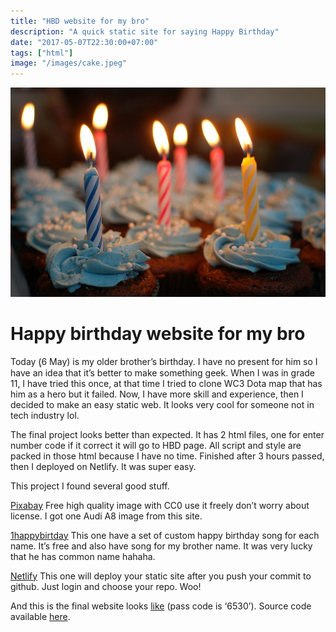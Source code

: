 ```yaml
---
title: "HBD website for my bro"
description: "A quick static site for saying Happy Birthday"
date: "2017-05-07T22:30:00+07:00"
tags: ["html"]
image: "/images/cake.jpeg"
---
```

![cake](/images/cake.jpeg)
# Happy birthday website for my bro
Today (ุ6 May) is my older brother’s birthday. I have no present for him so I have an idea that it’s better to make something geek. When I was in grade 11, I have tried this once, at that time I tried to clone WC3 Dota map that has him as a hero but it failed. Now, I have more skill and experience, then I decided to make an easy static web. It looks very cool for someone not in tech industry lol.

The final project looks better than expected. It has 2 html files, one for enter number code if it correct it will go to HBD page. All script and style are packed in those html because I have no time. Finished after 3 hours passed, then I deployed on Netlify. It was super easy.

This project I found several good stuff.

[Pixabay](https://www.pixabay.com) Free high quality image with CC0 use it freely don’t worry about license. I got one Audi A8 image from this site.

[1happybirtday](http://www.1happybirthday.com) This one have a set of custom happy birthday song for each name. It’s free and also have song for my brother name. It was very lucky that he has common name hahaha.

[Netlify](https://www.netlify.com) This one will deploy your static site after you push your commit to github. Just login and choose your repo. Woo!

And this is the final website looks [like](http://explorer-missions-37171.netlify.com/) (pass code is ‘6530’). Source code available [here](https://github.com/serm-tape/hbd).